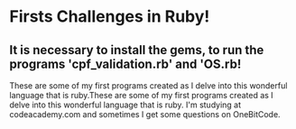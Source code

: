 <h1> Firsts Challenges in Ruby! </h1>

<h2> It is necessary to install the gems, to run the programs 'cpf_validation.rb' and 'OS.rb! </h2>

<p>These are some of my first programs created as I delve into this wonderful language that is ruby.These are some of my first programs created as I delve into this wonderful language that is ruby.
I'm studying at codeacademy.com and sometimes I get some questions on OneBitCode.</p>
